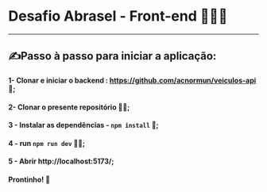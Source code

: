 # Desafio Abrasel - Front-end 🚀👩‍🚀
--------------------------------

##  ✍️Passo à passo para iniciar a aplicação:
#### 1- Clonar e iniciar o backend : https://github.com/acnormun/veiculos-api 🥷;

#### 2- Clonar o presente repositório 👯‍♀️;

#### 3 - Instalar as dependências - `npm install` 🔑;

#### 4 - run `npm run dev` 👩‍💻;

#### 5 - Abrir http://localhost:5173/;

#### Prontinho! 🫰